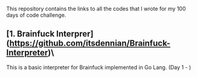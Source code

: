 This repository contains the links to all the codes that I wrote for my 100 days of code challenge. 

## [1. Brainfuck Interprer] (https://github.com/itsdennian/Brainfuck-Interpreter)\
This is a basic interpreter for Brainfuck implemented in Go Lang.
(Day 1 - )